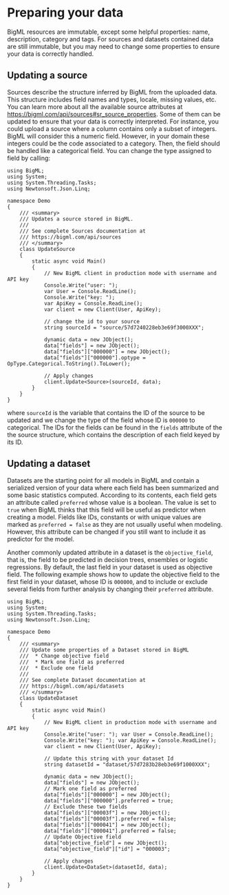 Preparing your data
===================

BigML resources are immutable, except some helpful properties: name, description, category and tags. For sources and datasets contained data are still immutable, but you may need to change some properties to ensure your data is correctly handled. 

Updating a source
-----------------

Sources describe the structure inferred by BigML from the uploaded data. This structure includes field names and types, locale, missing values, etc. You can learn more about all the available source attributes at <https://bigml.com/api/sources#sr_source_properties>. Some of them can be updated to ensure that your data is correctly interpreted. For instance, you could upload a source where a column contains only a subset of integers. BigML will consider this a numeric field. However, in your domain these integers could be the code associated to a category. Then, the field should be handled like a categorical field. You can change the type assigned to field by calling:

``` {.csharp}
using BigML;
using System;
using System.Threading.Tasks;
using Newtonsoft.Json.Linq;

namespace Demo
{
    /// <summary>
    /// Updates a source stored in BigML.
    ///
    /// See complete Sources documentation at
    /// https://bigml.com/api/sources
    /// </summary>
    class UpdateSource
    {
        static async void Main()
        {
            // New BigML client in production mode with username and API key
            Console.Write("user: ");
            var User = Console.ReadLine();
            Console.Write("key: ");
            var ApiKey = Console.ReadLine();
            var client = new Client(User, ApiKey);

            // change the id to your source
            string sourceId = "source/57d7240228eb3e69f3000XXX";

            dynamic data = new JObject();
            data["fields"] = new JObject();
            data["fields"]["000000"] = new JObject();
            data["fields"]["000000"].optype = OpType.Categorical.ToString().ToLower();

            // Apply changes
            client.Update<Source>(sourceId, data);
        }
    }
}
```

where `sourceId` is the variable that contains the ID of the source to be updated and we change the type of the field whose ID is `000000` to categorical. The IDs for the fields can be found in the `fields` attribute of the the source structure, which contains the description of each field keyed by its ID.

Updating a dataset
------------------

Datasets are the starting point for all models in BigML and contain a serialized version of your data where each field has been summarized and some basic statistics computed. According to its contents, each field gets an attribute called `preferred` whose value is a boolean. The value is set to `true` when BigML thinks that this field will be useful as predictor when creating a model. Fields like IDs, constants or with unique values are marked as `preferred = false` as they are not usually useful when modeling. However, this attribute can be changed if you still want to include it as predictor for the model.

Another commonly updated attribute in a dataset is the `objective_field`, that is, the field to be predicted in decision trees, ensembles or logistic regressions. By default, the last field in your dataset is used as objective field. The following example shows how to update the objective field to the first field in your dataset, whose ID is `000000`, and to include or exclude several fields from further analysis by changing their `preferred` attribute.

``` {.csharp}
using BigML;
using System;
using System.Threading.Tasks;
using Newtonsoft.Json.Linq;

namespace Demo
{
    /// <summary>
    /// Update some properties of a Dataset stored in BigML
    ///  * Change objective field
    ///  * Mark one field as preferred
    ///  * Exclude one field
    ///
    /// See complete Dataset documentation at
    /// https://bigml.com/api/datasets
    /// </summary>
    class UpdateDataset
    {
        static async void Main()
        {
            // New BigML client in production mode with username and API key
            Console.Write("user: "); var User = Console.ReadLine();
            Console.Write("key: "); var ApiKey = Console.ReadLine();
            var client = new Client(User, ApiKey);

            // Update this string with your dataset Id
            string datasetId = "dataset/57d7283b28eb3e69f1000XXX";

            dynamic data = new JObject();
            data["fields"] = new JObject();
            // Mark one field as preferred
            data["fields"]["000000"] = new JObject();
            data["fields"]["000000"].preferred = true;
            // Exclude these two fields
            data["fields"]["00003f"] = new JObject();
            data["fields"]["00003f"].preferred = false;
            data["fields"]["000041"] = new JObject();
            data["fields"]["000041"].preferred = false;
            // Update Objective field
            data["objective_field"] = new JObject();
            data["objective_field"]["id"] = "000003";

            // Apply changes
            client.Update<DataSet>(datasetId, data);
        }
    }
}
```
